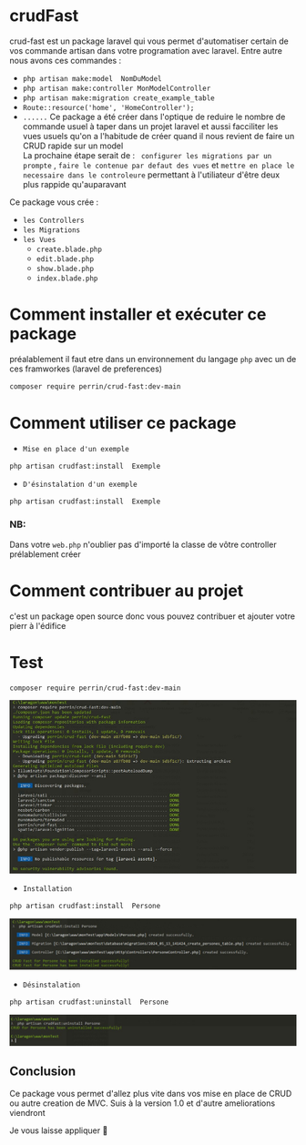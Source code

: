# crudFast

 crud-fast est un package laravel qui vous permet d'automatiser certain de vos commande artisan dans votre programation avec laravel. Entre autre  nous avons ces commandes : 

- `php artisan make:model  NomDuModel`
- `php artisan make:controller MonModelController`
- `php artisan make:migration create_example_table`
- `Route::resource('home', 'HomeController');`
- `......`
Ce package a été créer dans l'optique de reduire le nombre de commande usuel à taper dans un projet laravel et aussi facciliter les vues usuels qu'on a l'habitude de créer quand il nous revient de faire un CRUD rapide sur un model <br>
La prochaine étape serait  de :
` configurer les migrations par un prompte`  , 
`faire le contenue par defaut des vues` et 
`mettre en place le necessaire dans le controleure` permettant à l'utiliateur d'être deux plus rappide qu'auparavant 

Ce package vous crée :


- `les Controllers`
- `les Migrations`
- `les Vues`
    - `create.blade.php `
    - `edit.blade.php `
    - `show.blade.php `
    - `index.blade.php `

# Comment installer et exécuter ce package

préalablement il faut etre dans un environnement du langage `php` avec un de ces framworkes (laravel de preferences)

```bash
composer require perrin/crud-fast:dev-main
```

# Comment utiliser ce package

- ` Mise en place d'un exemple  `

```bash
php artisan crudfast:install  Exemple
```

- ` D'ésinstalation d'un exemple  `


```bash
php artisan crudfast:install  Exemple
```

### NB: 
Dans votre `web.php` n'oublier pas d'importé la classe de vôtre controller prélablement créer

# Comment contribuer au projet

c'est un package open source donc vous pouvez contribuer et ajouter votre pierr à l'édifice 

# Test 

```bash
composer require perrin/crud-fast:dev-main
```

<p align="center"><img src="/art/composer.jpg" alt="composer img"></p>

 
- ` Installation `

```bash
php artisan crudfast:install  Persone
```

<p align="center"><img src="/art/install.jpg" alt="install img"></p>

- ` Désinstalation  `

```bash
php artisan crudfast:uninstall  Persone
```
<p align="center"><img src="/art/uninstall.jpg" alt="uninstall img"></p>


## Conclusion
Ce package vous permet d'allez plus vite dans vos mise en place de CRUD ou autre creation de MVC. Suis à la version 1.0 et d'autre ameliorations viendront


Je vous laisse appliquer 📖

